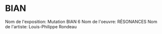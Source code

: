 # BIAN
Nom de l'exposition: Mutation BIAN 6
Nom de l'oeuvre: RÉSONANCES
Nom de l'artiste: Louis-Philippe Rondeau
